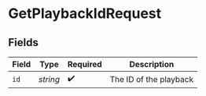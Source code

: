 # GetPlaybackIdRequest


## Fields

| Field                  | Type                   | Required               | Description            |
| ---------------------- | ---------------------- | ---------------------- | ---------------------- |
| `id`                   | *string*               | :heavy_check_mark:     | The ID of the playback |
